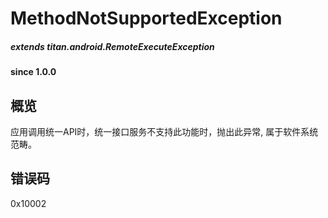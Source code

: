 # MethodNotSupportedException		
		
##### extends titan.android.RemoteExecuteException #####
			
#### since 1.0.0 ####


## 概览

应用调用统一API时，统一接口服务不支持此功能时，抛出此异常, 属于软件系统范畴。

## 错误码

0x10002 